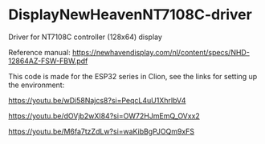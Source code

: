 # DisplayNewHeavenNT7108C-driver
 Driver for NT7108C controller (128x64) display
 
Reference manual: https://newhavendisplay.com/nl/content/specs/NHD-12864AZ-FSW-FBW.pdf

This code is made for the ESP32 series in Clion, see the links for setting up the environment:

https://youtu.be/wDi58Najcs8?si=PeqcL4uU1XhrIbV4

https://youtu.be/dOVjb2wXI84?si=OW72HJmEmQ_OVxx2

https://youtu.be/M6fa7tzZdLw?si=waKibBgPJOQm9xFS

